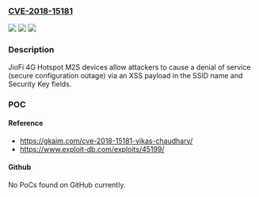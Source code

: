 ### [CVE-2018-15181](https://cve.mitre.org/cgi-bin/cvename.cgi?name=CVE-2018-15181)
![](https://img.shields.io/static/v1?label=Product&message=n%2Fa&color=blue)
![](https://img.shields.io/static/v1?label=Version&message=n%2Fa&color=blue)
![](https://img.shields.io/static/v1?label=Vulnerability&message=n%2Fa&color=brighgreen)

### Description

JioFi 4G Hotspot M2S devices allow attackers to cause a denial of service (secure configuration outage) via an XSS payload in the SSID name and Security Key fields.

### POC

#### Reference
- https://gkaim.com/cve-2018-15181-vikas-chaudhary/
- https://www.exploit-db.com/exploits/45199/

#### Github
No PoCs found on GitHub currently.


